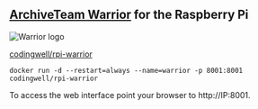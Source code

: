 ## [ArchiveTeam Warrior](http://www.archiveteam.org/index.php?title=ArchiveTeam_Warrior) for the Raspberry Pi

![Warrior logo](http://www.archiveteam.org/images/thumb/f/f3/Archive_team.png/235px-Archive_team.png)

[codingwell/rpi-warrior](https://hub.docker.com/r/codingwell/rpi-warrior/)

`docker run -d --restart=always --name=warrior -p 8001:8001 codingwell/rpi-warrior`

To access the web interface point your browser to http://IP:8001.